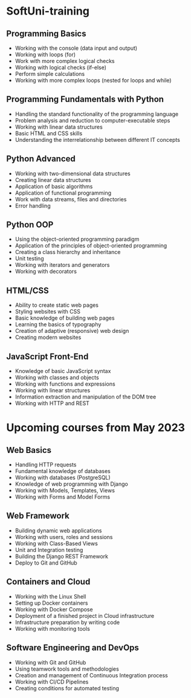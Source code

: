 # SoftUni-training

## Programming Basics
* Working with the console (data input and output)
* Working with loops (for)
* Work with more complex logical checks
* Working with logical checks (if-else)
* Perform simple calculations
* Working with more complex loops (nested for loops and while)

## Programming Fundamentals with Python 
* Handling the standard functionality of the programming language
* Problem analysis and reduction to computer-executable steps
* Working with linear data structures
* Basic HTML and CSS skills
* Understanding the interrelationship between different IT concepts

## Python Advanced
* Working with two-dimensional data structures
* Creating linear data structures
* Application of basic algorithms
* Application of functional programming
* Work with data streams, files and directories
* Error handling

## Python OOP
* Using the object-oriented programming paradigm
* Application of the principles of object-oriented programming
* Creating a class hierarchy and inheritance
* Unit testing
* Working with iterators and generators
* Working with decorators

## HTML/CSS
* Ability to create static web pages
* Styling websites with CSS
* Basic knowledge of building web pages
* Learning the basics of typography
* Creation of adaptive (responsive) web design
* Creating modern websites

## JavaScript Front-End
* Knowledge of basic JavaScript syntax
* Working with classes and objects
* Working with functions and expressions
* Working with linear structures
* Information extraction and manipulation of the DOM tree
* Working with HTTP and REST

# Upcoming courses from May 2023

## Web Basics 
* Handling HTTP requests
* Fundamental knowledge of databases
* Working with databases (PostgreSQL)
* Knowledge of web programming with Django
* Working with Models, Templates, Views
* Working with Forms and Model Forms

## Web Framework
* Building dynamic web applications
* Working with users, roles and sessions
* Working with Class-Based Views
* Unit and Integration testing
* Building the Django REST Framework
* Deploy to Git and GitHub

## Containers and Cloud
* Working with the Linux Shell
* Setting up Docker containers
* Working with Docker Compose
* Deployment of a finished project in Cloud infrastructure
* Infrastructure preparation by writing code
* Working with monitoring tools

## Software Engineering and DevOps
* Working with Git and GitHub
* Using teamwork tools and methodologies
* Creation and management of Continuous Integration process
* Working with CI/CD Pipelines
* Creating conditions for automated testing
